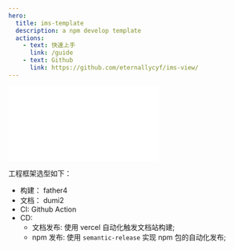 ```yaml
---
hero:
  title: ims-template
  description: a npm develop template
  actions:
    - text: 快速上手
      link: /guide
    - text: Github
      link: https://github.com/eternallycyf/ims-view/
---
```


<embed src="../README.md"></embed>

工程框架选型如下：

- 构建： father4
- 文档： dumi2
- CI: Github Action
- CD:
  - 文档发布: 使用 vercel 自动化触发文档站构建;
  - npm 发布: 使用 `semantic-release` 实现 npm 包的自动化发布;
